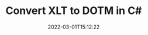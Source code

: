 ---
############################# Static ############################
layout: "auto-gen-conversion"
date: 2022-03-01T15:12:22
draft: false
otherformats: csv dif epub fods htm html json mht mhtml ods pdf sxc tex tsv xlam xls xlsb xlsm xlsx xlt xltm xltx xml xps
breadcrumb: XLT to DOTM in C#

############################# Head ############################
head_title: "XLT to DOTM Converter in C#"
head_description: "Convert XLT to DOTM in .NET using a few lines of code. Use the GroupDocs Document Conversion API to convert over 160 file formats."

############################# Header ############################
title: "Convert XLT to DOTM in C#"
description: "XLT to DOTM conversion with a few lines of .NET code"
bg_image: "https://cms.admin.containerize.com/templates/aspose/App_Themes/V3/images/bg/header1.png"
bg_overlay: false
button:
    enable: true

############################# SubMenu ############################
submenu:
    enable: true

    left:
        img_alt: "GroupDocs.Conversion for .NET"
        image: "https://cms.admin.containerize.com/templates/groupdocs/images/product-logos/90x90-noborder/groupdocs-conversion-net.png"
        product: "GroupDocs.Conversion"
        platform: ".NET"

    

############################# About ############################
about:
    enable: true
    title: "About GroupDocs.Conversion для .NET API"
    content: |
        [GroupDocs.Conversion for .NET](https://products.groupdocs.com/conversion/net/) can be used to convert Microsoft Word, Excel, PowerPoint, PDF, Visio and other formats. GroupDocs.Conversion is a standalone API that is suitable for back-end and internal systems where high performance is required. It does not depend on any software such as Microsoft or Open Office.
    

overview:
    enable: true
    content: |
        Convert your XLT files to DOTM in .NET easily. You can use just a couple of C# code lines in any platform of your choice like - Windows, Linux, macOS.
        You can try XLT to DOTM conversion for free and evaluate conversion results quality.
        Along with simple file conversion scenarios you can try more advanced options for loading source XLT file and for saving output DOTM result. 
        
        For example, for the source XLT file you may use the following load options:

        * auto-detect file format;
        * specify password for protected files (if file format supports it);
        * replace missing fonts to preserve document appearance.
        
        There are also advanced convert options for the DOTM file:

        * convert specific document page or page range;
        * add a watermark to the converted DOTM file.

        Once conversion is completed you can save your DOTM file to the local file path or any third-party storage like FTP, Amazon S3, Google Drive, Dropbox etc.
        Please note - to convert XLT to DOTM there is no need for any additional software installed - like MS Office, Open Office, Adobe Acrobat Reader etc. 


############################# Steps ############################
steps:
    enable: true
    title_left: "Steps to convert XLT to DOTM in C#"
    content_left: |
        [GroupDocs.Conversion](https://products.groupdocs.com/conversion/net/) makes it easy for developers to convert a XLT file to DOTM with a few lines of code.

        * Create an instance of the Converter class and provide the file XLT with the full path
        * Create and set ConvertOptions for DOTM type.
        * Call the Converter.Convert method and pass the full path and format (DOTM) as a parameter
        
    title_right: "System Requirements"
    content_right: |
        Basic conversion with GroupDocs.Conversion for .NET can be done in just a few simple steps. Our APIs are supported on all major platforms and operating systems. Before executing the code below, make sure you have the following prerequisites installed on your system.

        * Operating systems: Microsoft Windows, Linux, MacOS
        * Development environments: Microsoft Visual Studio, Xamarin, MonoDevelop
        * Frameworks: .NET Framework, .NET Standard, .NET Core, Mono
        * Get the latest GroupDocs.Conversion for .NET from [Nuget](https://www.nuget.org/packages/groupdocs.conversion)
        
    code: |
        ```cs
        // Load XLT file
        var converter = new GroupDocs.Conversion.Converter("template.xlt");
        // Set conversion parameters for DOTM format
        var convertOptions = converter.GetPossibleConversions()["dotm"].ConvertOptions;
        // Convert to DOTM format
        converter.Convert("output.dotm", convertOptions);        
        ```
        
demos:
    enable: true
    title: "XLT to DOTM Live Demo"
    content: |
       Convert XLT to DOTM now by visiting the [GroupDocs.Conversion App](https://products.groupdocs.app/conversion/family) website. Online demo has the following advantages
          

more_formats:
    enable: true
    title: "Other supported transformations XLT"
    content: "You can also convert XLT to many other file formats. Please see the list below."
       
       
back_to_top:
    enable: true
---
